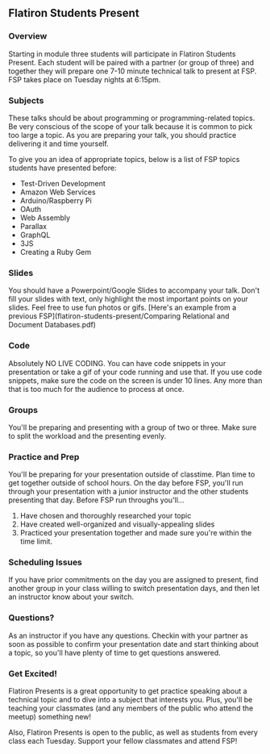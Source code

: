 ## Flatiron Students Present

### Overview
Starting in module three students will participate in Flatiron Students Present. Each student will be paired with a partner (or group of three) and together they will prepare one 7-10 minute technical talk to present at FSP. FSP takes place on Tuesday nights at 6:15pm.


### Subjects
These talks should be about programming or programming-related topics. Be very conscious of the scope of your talk because it is common to pick too large a topic. As you are preparing your talk, you should practice delivering it and time yourself.

To give you an idea of appropriate topics, below is a list of FSP topics students have presented before:
- Test-Driven Development
- Amazon Web Services
- Arduino/Raspberry Pi
- OAuth
- Web Assembly
- Parallax
- GraphQL
- 3JS
- Creating a Ruby Gem

### Slides
You should have a Powerpoint/Google Slides to accompany your talk. Don't fill your slides with text, only highlight the most important points on your slides. Feel free to use fun photos or gifs. [Here's an example from a previous FSP](flatiron-students-present/Comparing Relational and Document Databases.pdf)

### Code
Absolutely NO LIVE CODING. You can have code snippets in your presentation or take a gif of your code running and use that. If you use code snippets, make sure the code on the screen is under 10 lines. Any more than that is too much for the audience to process at once.

### Groups
You'll be preparing and presenting with a group of two or three. Make sure to split the workload and the presenting evenly. 

### Practice and Prep
You'll be preparing for your presentation outside of classtime. Plan time to get together outside of school hours. On the day before FSP, you'll run through your presentation with a junior instructor and the other students presenting that day. Before FSP run throughs you'll...
  1. Have chosen and thoroughly researched your topic
  2. Have created well-organized and visually-appealing slides
  3. Practiced your presentation together and made sure you're within the time limit. 
  
### Scheduling Issues
If you have prior commitments on the day you are assigned to present, find another group in your class willing to switch presentation days, and then let an instructor know about your switch.

### Questions?
As an instructor if you have any questions. Checkin with your partner as soon as possible to confirm your presentation date and start thinking about a topic, so you'll have plenty of time to get questions answered.  
  
### Get Excited!
Flatiron Presents is a great opportunity to get practice speaking about a technical topic and to dive into a subject that interests you. Plus, you'll be teaching your classmates (and any members of the public who attend the meetup) something new!

Also, Flatiron Presents is open to the public, as well as students from every class each Tuesday. Support your fellow classmates and attend FSP!
